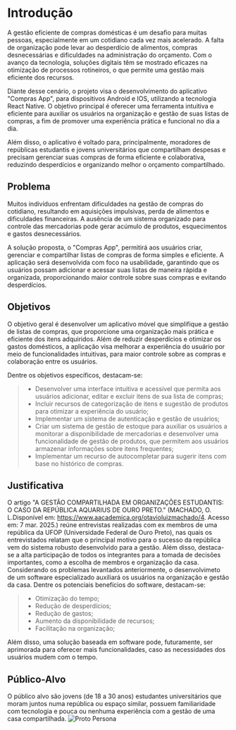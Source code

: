 # Introdução

A gestão eficiente de compras domésticas é um desafio para muitas pessoas, especialmente em um cotidiano cada vez mais acelerado. A falta de organização pode levar ao desperdício de alimentos, compras desnecessárias e dificuldades na administração do orçamento. Com o avanço da tecnologia, soluções digitais têm se mostrado eficazes na otimização de processos rotineiros, o que permite uma gestão mais eficiente dos recursos.

Diante desse cenário, o projeto visa o desenvolvimento do aplicativo "Compras App", para dispositivos Android e IOS, utilizando a tecnologia React Native. O objetivo principal é oferecer uma ferramenta intuitiva e eficiente para auxiliar os usuários na organização e gestão de suas listas de compras, a fim de promover uma experiência prática e funcional no dia a dia. 

Além disso, o aplicativo é voltado para, principalmente, moradores de repúblicas estudantis e jovens universitários que compartilham despesas e precisam gerenciar suas compras de forma eficiente e colaborativa, reduzindo desperdícios e organizando melhor o orçamento compartilhado.


## Problema

Muitos indivíduos enfrentam dificuldades na gestão de compras do cotidiano, resultando em aquisições impulsivas, perda de alimentos e dificuldades financeiras. A ausência de um sistema organizado para controle das mercadorias pode gerar acúmulo de produtos, esquecimentos e gastos desnecessários.

A solução proposta, o "Compras App", permitirá aos usuários criar, gerenciar e compartilhar listas de compras de forma simples e eficiente. A aplicação será desenvolvida com foco na usabilidade, garantindo que os usuários possam adicionar e acessar suas listas de maneira rápida e organizada, proporcionando maior controle sobre suas compras e evitando desperdícios.

## Objetivos

O objetivo geral é desenvolver um aplicativo móvel que simplifique a gestão de listas de compras, que proporcione uma organização mais prática e eficiente dos itens adquiridos. Além de reduzir desperdícios e otimizar os gastos domésticos, a aplicação visa melhorar a experiência do usuário por meio de funcionalidades intuitivas, para maior controle sobre as compras e colaboração entre os usuários.

Dentre os objetivos específicos, destacam-se:

> - Desenvolver uma interface intuitiva e acessível que permita aos usuários adicionar, editar e excluir itens de sua lista de compras;
> - Incluir recursos de categorização de itens e sugestão de produtos para otimizar a experiência do usuário;
> - Implementar um sistema de autenticação e gestão de usuários;
> - Criar um sistema de gestão de estoque para auxiliar os usuários a monitorar a disponibilidade de mercadorias e desenvolver uma funcionalidade de gestão de produtos, que permitem aos usuários armazenar informações sobre itens frequentes;
> - Implementar um recurso de autocompletar para sugerir itens com base no histórico de compras.

## Justificativa

O artigo "A GESTÃO COMPARTILHADA EM ORGANIZAÇÕES ESTUDANTIS: O CASO DA REPÚBLICA AQUARIUS DE OURO PRETO." (MACHADO, O. L.Disponível em: <https://www.aacademica.org/otavioluizmachado/4>. Acesso em: 7 mar. 2025.)
reúne entrevistas realizadas com ex membros de uma república da UFOP (Universidade Federal de Ouro Preto), nas quais os entrevistados relatam que o principal motivo para o sucesso da república vem do sistema robusto desenvolvido para a gestão. Além disso, destaca-se a alta participação de todos os integrantes para a tomada de decisões importantes, como a escolha de membros e organização da casa.
Considerando os problemas levantados anteriormente, o desenvolvimeto de um software especializado auxiliará os usuários na organização e gestão da casa.
Dentre os potenciais benefícios do software, destacam-se:
> - Otimização do tempo;
> - Redução de desperdícios;
> - Redução de gastos;
> - Aumento da disponibilidade de recursos;
> - Facilitação na organização;

Além disso, uma solução baseada em software pode, futuramente, ser aprimorada para oferecer mais funcionalidades, caso as necessidades dos usuários mudem com o tempo.

## Público-Alvo

O público alvo são jovens (de 18 a 30 anos) estudantes universitários que moram juntos numa república ou espaço similar, possuem familiaridade com tecnologia e pouca ou nenhuma experiência com a gestão de uma casa compartilhada.
![Proto Persona](https://github.com/user-attachments/assets/645bb756-56bb-4fe9-abfd-a368a7a6bdd0)
